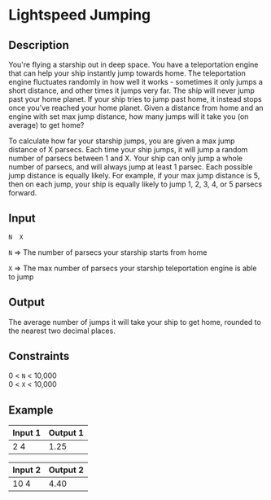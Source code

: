# Lightspeed Jumping
## Description
You're flying a starship out in deep space. You have a teleportation engine that can help your ship instantly jump towards home. The teleportation engine fluctuates randomly in how well it works - sometimes it only jumps a short distance, and other times it jumps very far. The ship will never jump past your home planet. If your ship tries to jump past home, it instead stops once you've reached your home planet. Given a distance from home and an engine with set max jump distance, how many jumps will it take you (on average) to get home?

To calculate how far your starship jumps, you are given a max jump distance of X parsecs. Each time your ship jumps, it will jump a random number of parsecs between 1 and X. Your ship can only jump a whole number of parsecs, and will always jump at least 1 parsec. Each possible jump distance is equally likely.
For example, if your max jump distance is 5, then on each jump, your ship is equally likely to jump 1, 2, 3, 4, or 5 parsecs forward.

## Input
`N  X`

`N` => The number of parsecs your starship starts from home

`X` => The max number of parsecs your starship teleportation engine is able to jump

## Output
The average number of jumps it will take your ship to get home, rounded to the nearest two decimal places.

## Constraints
0 < `N` < 10,000  
0 < `X` < 10,000

## Example

| Input 1	|	Output 1 |
| --- | --- |
| 2  4	|	1.25 |

| Input 2	|	Output 2 |
| --- | --- |
| 10  4	|	4.40 |
